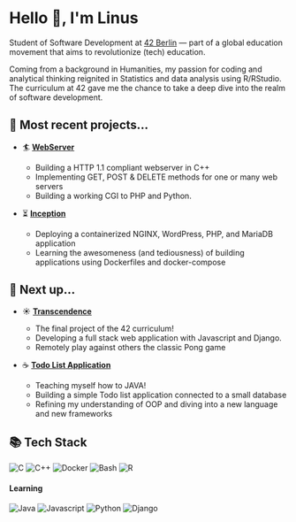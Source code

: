 
# Hello 👋, I'm Linus
Student of Software Development at [42 Berlin](https://42berlin.de/) — part of a global education movement that aims to revolutionize (tech) education.

Coming from a background in Humanities, my passion for coding and analytical thinking reignited in Statistics and data analysis using R/RStudio. The curriculum at 42 gave me the chance to take a deep dive into the realm of software development.

## 🌟 Most recent projects...

- 🏄 **[WebServer](https://github.com/Linuswidmer/42_webserv)**
  - Building a HTTP 1.1 compliant webserver in C++
  - Implementing GET, POST & DELETE methods for one or many web servers
  - Building a working CGI to PHP and Python.

- ⏳ **[Inception](https://github.com/Linuswidmer/42_inception)**
  - Deploying a containerized NGINX, WordPress, PHP, and MariaDB application
  - Learning the awesomeness (and tediousness) of building applications using Dockerfiles and docker-compose

## 🚀 Next up...

- ☀️ **[Transcendence](https://github.com/Linuswidmer/42_transcendence)**
  - The final project of the 42 curriculum!
  - Developing a full stack web application with Javascript and Django.
  - Remotely play against others the classic Pong game

- ☕ **[Todo List Application](https://github.com/Linuswidmer/java_todo_app)**
  - Teaching myself how to JAVA!
  - Building a simple Todo list application connected to a small database
  - Refining my understanding of OOP and diving into a new language and new frameworks


## 📚 Tech Stack
![C](https://img.shields.io/badge/c-%2300599C.svg?style=for-the-badge&logo=c&logoColor=white) ![C++](https://img.shields.io/badge/C%2B%2B-00599C?style=for-the-badge&logo=c%2B%2B&logoColor=white) ![Docker](https://img.shields.io/badge/docker-%230db7ed.svg?style=for-the-badge&logo=docker&logoColor=white) ![Bash](https://img.shields.io/badge/GNU%20Bash-4EAA25?style=for-the-badge&logo=GNU%20Bash&logoColor=white) ![R](https://img.shields.io/badge/RStudio-grey?style=for-the-badge&logo=R) 
#### **Learning**
![Java](https://img.shields.io/badge/Java-ED8B00?style=for-the-badge&logo=openjdk&logoColor=white) ![Javascript](https://shields.io/badge/JavaScript-F7DF1E?style=for-the-badge&logo=JavaScript&logoColor=black) ![Python](https://img.shields.io/badge/python-3670A0?style=for-the-badge&logo=python&logoColor=ffdd54) ![Django](https://img.shields.io/badge/Django-092E20?style=for-the-badge&logo=django&logoColor=green)
